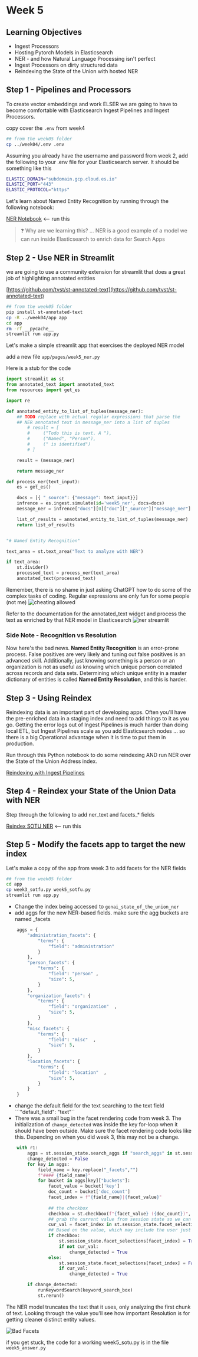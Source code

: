 # Week 5

## Learning Objectives

* Ingest Processors
* Hosting Pytorch Models in Elasticsearch
* NER - and how Natural Language Processing isn't perfect
* Ingest Processors on dirty structured data
* Reindexing the State of the Union with hosted NER

## Step 1 - Pipelines and Processors

To create vector embeddings and work ELSER we are going to have to become comfortable with Elasticsearch Ingest Pipelines and Ingest Processors.

copy cover the ```.env``` from week4

```bash
## from the week05 folder
cp ../week04/.env .env
```

Assuming you already have the username and password from week 2, add the following to your .env file for your Elasticsearch server.  It should be something like this

```bash
ELASTIC_DOMAIN="subdomain.gcp.cloud.es.io"
ELASTIC_PORT="443"
ELASTIC_PROTOCOL="https"
```

Let's learn about Named Entity Recognition by running through the following notebook:

[NER Notebook](NamedEntityRecognition.ipynb) <--  run this

>  ❓ Why are we learning this? ... NER is a good example of a model we can run inside Elasticsearch to enrich data for Search Apps

## Step 2 - Use NER in Streamlit

we are going to use a community extension for streamlit that does a great job of highlighting annotated entities

[https://github.com/tvst/st-annotated-text](https://github.com/tvst/st-annotated-text)

```bash
## from the week05 folder
pip install st-annotated-text
cp -R ../week04/app app 
cd app
rm -rf __pycache__
streamlit run app.py
```

Let's make a simple streamlit app that exercises the deployed NER model

add a new file ```app/pages/week5_ner.py```

Here is a stub for the code

```python
import streamlit as st
from annotated_text import annotated_text
from resources import get_es

import re

def annotated_entity_to_list_of_tuples(message_ner):
    ## TODO replace with actual regular expressions that parse the 
    ## NER annotated text in message_ner into a list of tuples
        # result = [
        #     ("Todo this is text. A "),
        #     ("Named", "Person"),
        #     (" is identified")
        # ]

    result = (message_ner)

    return message_ner

def process_ner(text_input):
    es = get_es()

    docs = [{ "_source": {"message": text_input}}]
    infrence = es.ingest.simulate(id='week5_ner', docs=docs)
    message_ner = infrence["docs"][0]["doc"]["_source"]["message_ner"]

    list_of_results = annotated_entity_to_list_of_tuples(message_ner)
    return list_of_results


"# Named Entity Recognition"

text_area = st.text_area("Text to analyze with NER")

if text_area:
    st.divider()
    processed_text = process_ner(text_area)
    annotated_text(processed_text)
```

Remember, there is no shame in just asking ChatGPT how to do some of the complex tasks of coding. Regular expressions are only fun for some people (not me)
![cheating allowed](img/cheatingallowed.jpg)

Refer to the documentation for the annotated_text widget and process the text as enriched by that NER model in Elasticsearch
![ner streamlit](img/ner_streamlit.jpg)

### Side Note - Recognition vs Resolution

Now here's the bad news.  **Named Entity Recognition** is an error-prone process. False positives are very likely and tuning out false positives is an advanced skill.  Additionally, just knowing something is a person or an organization is not as useful as knowing which unique person correlated across records and data sets. Determining which unique entity in a master dictionary of entities is called **Named Entity Resolution**, and this is harder.

## Step 3 - Using Reindex

Reindexing data is an important part of developing apps. Often you'll have the pre-enriched data in a staging index and need to add things to it as you go.  Getting the error logs out of Ingest Pipelines is much harder than doing local ETL, but Ingest Pipelines scale as you add Elasticsearch nodes ... so there is a big Operational advantage when it is time to put them in production.

Run through this Python notebook to do some reindexing AND run NER over the State of the Union Address index.

[Reindexing with Ingest Pipelines](ReindexingWithPipelines.ipynb)

## Step 4 - Reindex your State of the Union Data with NER

Step through the following to add ner_text and facets_* fields

[Reindex SOTU NER](ReindexSOTU_NER.ipynb) <-- run this 

## Step 5 - Modify the facets app to target the new index

Let's make a copy of the app from week 3 to add facets for the NER fields

```bash
## from the week05 folder
cd app
cp week3_sotfu.py week5_sotfu.py
streamlit run app.py
```

* Change the index being accessed to ```genai_state_of_the_union_ner```
* add aggs for the new NER-based fields.  make sure the agg buckets are named <field>_facets

```python
    aggs = {
        "administration_facets": {
            "terms": {
                "field": "administration" 
            }
        },
        "person_facets": {
            "terms": {
                "field": "person" ,
                "size": 5,
            }
        },
        "organization_facets": {
            "terms": {
                "field": "organization"  ,
                "size": 5,
            }
        },
        "misc_facets": {
            "terms": {
                "field": "misc"  ,
                "size": 5,
            }
        },
        "location_facets": {
            "terms": {
                "field": "location"  ,
                "size": 5,
            }
        }
    }
```

* change the default field for the text searching to the text field   ```"default_field": "text"``
* There was a small bug in the facet rendering code from week 3.  The initialization of ```change_detected``` was inside the key for-loop when it should have been outside.  Make sure the facet rendering code looks like this.  Depending on when you did week 3, this may not be a change.

```python
    with r1:
        aggs = st.session_state.search_aggs if "search_aggs" in st.session_state else {}
        change_detected = False
        for key in aggs:
            field_name = key.replace("_facets","")
            f"#### {field_name}"
            for bucket in aggs[key]["buckets"]:
                facet_value = bucket['key']
                doc_count = bucket['doc_count']
                facet_index = f"{field_name}|{facet_value}"
                
                ## the checkbox
                checkbox = st.checkbox(f"{facet_value} ({doc_count})", key=facet_index)
                ## grab the current value from session state so we can detect change
                cur_val = facet_index in st.session_state.facet_selections and st.session_state.facet_selections[facet_index] 
                ## Based on the value, which may include the user just having changed it, set state and detect change
                if checkbox:
                    st.session_state.facet_selections[facet_index] = True
                    if not cur_val:
                        change_detected = True
                else:
                    st.session_state.facet_selections[facet_index] = False
                    if cur_val:
                        change_detected = True

        if change_detected:            
            runKeywordSearch(keyword_search_box)
            st.rerun()
```

The NER model truncates the text that it uses, only analyzing the first chunk of text. Looking through the value you'll see how important Resolution is for getting cleaner distinct entity values.

![Bad Facets](img/bad_facets.jpg)

if you get stuck, the code for a working week5_sotu.py is in the file ```week5_answer.py``` 


